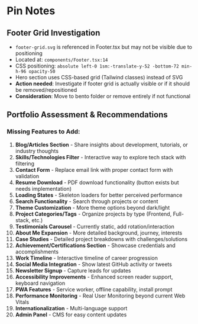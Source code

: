 # Pin Notes

## Footer Grid Investigation
- `footer-grid.svg` is referenced in Footer.tsx but may not be visible due to positioning
- Located at: `components/Footer.tsx:14`
- CSS positioning: `absolute left-0 1sm:-translate-y-52 -bottom-72 min-h-96 opacity-50`
- Hero section uses CSS-based grid (Tailwind classes) instead of SVG
- **Action needed**: Investigate if footer grid is actually visible or if it should be removed/repositioned
- **Consideration**: Move to bento folder or remove entirely if not functional

## Portfolio Assessment & Recommendations

### Missing Features to Add:
1. **Blog/Articles Section** - Share insights about development, tutorials, or industry thoughts
2. **Skills/Technologies Filter** - Interactive way to explore tech stack with filtering
3. **Contact Form** - Replace email link with proper contact form with validation
4. **Resume Download** - PDF download functionality (button exists but needs implementation)
5. **Loading States** - Skeleton loaders for better perceived performance
6. **Search Functionality** - Search through projects or content
7. **Theme Customization** - More theme options beyond dark/light
8. **Project Categories/Tags** - Organize projects by type (Frontend, Full-stack, etc.)
9. **Testimonials Carousel** - Currently static, add rotation/interaction
10. **About Me Expansion** - More detailed background, journey, interests
11. **Case Studies** - Detailed project breakdowns with challenges/solutions
12. **Achievement/Certifications Section** - Showcase credentials and accomplishments
13. **Work Timeline** - Interactive timeline of career progression
14. **Social Media Integration** - Show latest GitHub activity or tweets
15. **Newsletter Signup** - Capture leads for updates
16. **Accessibility Improvements** - Enhanced screen reader support, keyboard navigation
17. **PWA Features** - Service worker, offline capability, install prompt
18. **Performance Monitoring** - Real User Monitoring beyond current Web Vitals
19. **Internationalization** - Multi-language support
20. **Admin Panel** - CMS for easy content updates